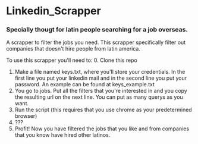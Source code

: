 # Linkedin_Scrapper
### Specially thougt for latin people searching for a job overseas.

A scrapper to filter the jobs you need.
This scrapper specifically filter out companies that doesn't hire people from latin america.


To use this scrapper you'll need to:
0. Clone this repo
1. Make a file named keys.txt, where you'll store your credentials. In the first line you put your linkedin mail and in the second line you put your password. An example can be found at keys_example.txt
2. You go to jobs. Put all the filters that you're interested in and you copy the resulting url on the next line. You can put as many querys as you want.
3. Run the script (this requires that you use chrome as your predetermined browser)
4. ???
5. Profit! Now you have filtered the jobs that you like and from companies that you know have hired other latinos.
